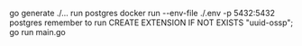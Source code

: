 go generate ./...
run postgres
docker run --env-file ./.env -p 5432:5432 postgres
remember to run CREATE EXTENSION IF NOT EXISTS "uuid-ossp";
go run main.go